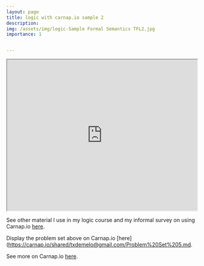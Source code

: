 ```yaml
---
layout: page
title: logic with carnap.io sample 2
description: 
img: /assets/img/logic-Sample Formal Semantics TFL2.jpg
importance: 1


---
```



<iframe src="https://carnap.io/shared/txdemelo@gmail.com/Problem%20Set%205.md" width="100%" height="400"></iframe>


See other material I use in my logic course and my informal survey on using Carnap.io [here](/teaching/logic/). 

Display the problem set above on Carnap.io [here](https://carnap.io/shared/txdemelo@gmail.com/Problem%20Set%205.md.

See more on Carnap.io [here](https://carnap.io/). 
